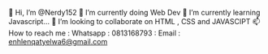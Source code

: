 👋 Hi, I’m @Nerdy152
👀 I’m currently doing Web Dev
🌱 I’m currently learning Javascript...
💞️ I’m looking to collaborate on HTML , CSS and JAVASCIPT
📫 How to reach me : Whatsapp : 0813168793
                : Email  : enhlenqatyelwa6@gmail.com
